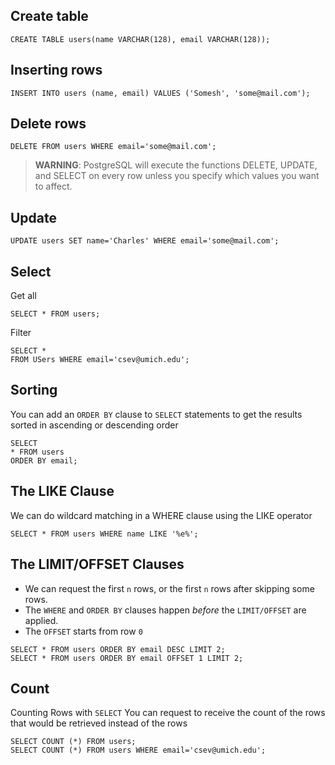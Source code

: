 ## Create table

```postgresql
CREATE TABLE users(name VARCHAR(128), email VARCHAR(128));
```
## Inserting rows

```postgresql
INSERT INTO users (name, email) VALUES ('Somesh', 'some@mail.com');
```
## Delete rows

```postgresql
DELETE FROM users WHERE email='some@mail.com';
```
> **WARNING**: PostgreSQL will execute the functions DELETE, UPDATE, and SELECT on every row unless you specify which values you want to affect.
## Update
```postgresql
UPDATE users SET name='Charles' WHERE email='some@mail.com';
```
## Select

Get all
```postgresql
SELECT * FROM users;
```
Filter
```postgresql
SELECT *
FROM USers WHERE email='csev@umich.edu';
```
## Sorting

You can add an `ORDER BY` clause to `SELECT` statements to get the results sorted in ascending or descending order
```postgresql
SELECT
* FROM users
ORDER BY email;
```

## The LIKE Clause

We can do wildcard matching in a WHERE clause using the LIKE operator
```postgresql
SELECT * FROM users WHERE name LIKE '%e%';
```

## The LIMIT/OFFSET Clauses

- We can request the first `n` rows, or the first `n` rows after skipping some rows.
- The `WHERE` and `ORDER BY` clauses happen *before* the `LIMIT/OFFSET` are applied.
- The `OFFSET` starts from row `0`
```postgresql
SELECT * FROM users ORDER BY email DESC LIMIT 2;
SELECT * FROM users ORDER BY email OFFSET 1 LIMIT 2;
```
## Count
Counting Rows with `SELECT`
You can request to receive the count of the rows that would be retrieved instead of the rows
```postgresql
SELECT COUNT (*) FROM users;
SELECT COUNT (*) FROM users WHERE email='csev@umich.edu';
```
